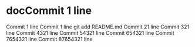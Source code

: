 # docCommit 1 line
Commit 1 line
Commit 1 line git add README.md
Commit 21 line
Commit 321 line
Commit 4321 line
Commit 54321 line
Commit 654321 line
Commit 7654321 line
Commit 87654321 line
